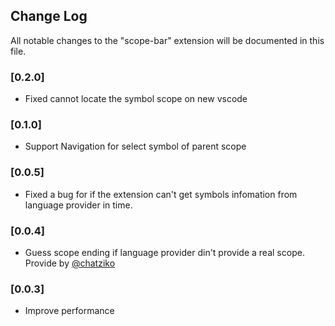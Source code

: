 ## Change Log
All notable changes to the "scope-bar" extension will be documented in this file.

### [0.2.0]
- Fixed cannot locate the symbol scope on new vscode

### [0.1.0]
- Support Navigation for select symbol of parent scope

### [0.0.5]
- Fixed a bug for if the extension can't get symbols infomation from language provider in time.

### [0.0.4]
- Guess scope ending if language provider din't provide a real scope. Provide by [@chatziko](https://github.com/chatziko)

### [0.0.3]
- Improve performance
